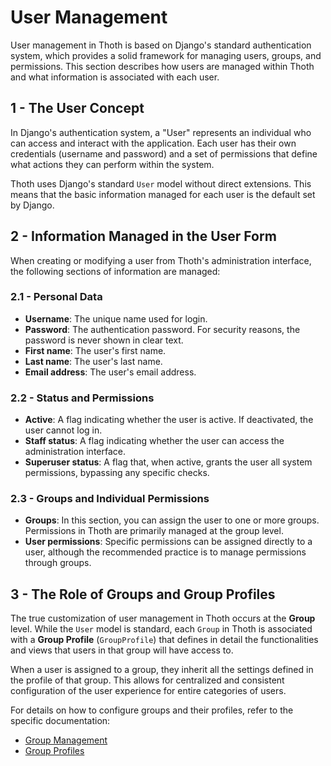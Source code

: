 # User Management

User management in Thoth is based on Django's standard authentication system, which provides a solid framework for managing users, groups, and permissions. This section describes how users are managed within Thoth and what information is associated with each user.

## 1 - The User Concept

In Django's authentication system, a "User" represents an individual who can access and interact with the application. Each user has their own credentials (username and password) and a set of permissions that define what actions they can perform within the system.

Thoth uses Django's standard `User` model without direct extensions. This means that the basic information managed for each user is the default set by Django.

## 2 - Information Managed in the User Form

When creating or modifying a user from Thoth's administration interface, the following sections of information are managed:

### 2.1 - Personal Data
- **Username**: The unique name used for login.
- **Password**: The authentication password. For security reasons, the password is never shown in clear text.
- **First name**: The user's first name.
- **Last name**: The user's last name.
- **Email address**: The user's email address.

### 2.2 - Status and Permissions
- **Active**: A flag indicating whether the user is active. If deactivated, the user cannot log in.
- **Staff status**: A flag indicating whether the user can access the administration interface.
- **Superuser status**: A flag that, when active, grants the user all system permissions, bypassing any specific checks.

### 2.3 - Groups and Individual Permissions
- **Groups**: In this section, you can assign the user to one or more groups. Permissions in Thoth are primarily managed at the group level.
- **User permissions**: Specific permissions can be assigned directly to a user, although the recommended practice is to manage permissions through groups.

## 3 - The Role of Groups and Group Profiles

The true customization of user management in Thoth occurs at the **Group** level. While the `User` model is standard, each `Group` in Thoth is associated with a **Group Profile** (`GroupProfile`) that defines in detail the functionalities and views that users in that group will have access to.

When a user is assigned to a group, they inherit all the settings defined in the profile of that group. This allows for centralized and consistent configuration of the user experience for entire categories of users.

For details on how to configure groups and their profiles, refer to the specific documentation:
- [Group Management](./3.1.1.1-groups_en)
- [Group Profiles](./3.1.1.3-group_profiles.md)
